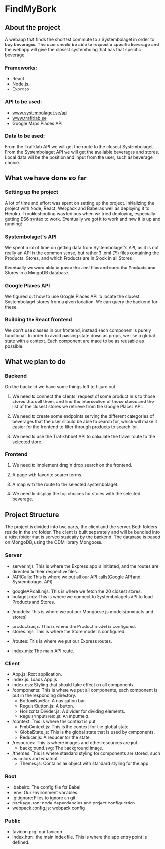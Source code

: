 # FindMyBork
## About the project
A webapp that finds the shortest commute to a Systembolaget in order to buy beverages. The user should be able to request a specific beverage and the webapp will give the closest systembolag that has that specific beverage.


### Frameworks:
 * React
 * Node.js.
 * Express

### API to be used:
 * ​www.systembolaget.se/api​
 * www.trafiklab.se
 * Google Maps Places API

### Data to be used:
From the Trafiklab API we will get the route to the closest Systembolaget. From the Systembolaget API we will get the available beverages and stores. Local data will be the position and input from the user, such as beverage choice.

## What we have done so far

### Setting up the project
A lot of time and effort was spent on setting up the project. Initializing the project with Node, React, Webpack and Babel as well as deploying it to Heroku. Troubleshooting was tedious when we tried deploying, especially getting ES6 syntax to work. Eventually we got it to work and now it is up and running!

### Systembolaget's API
We spent a lot of time on getting data from Systembolaget's API, as it is not really an API in the common sense, but rather 3 .xml (?!) files containing the Products, Stores, and which Products are in Stock in all Stores.

Eventually we were able to parse the .xml files and store the Products and Stores in a MongoDB database. 

### Google Places API

We figured out how to use Google Places API to locate the closest Systembolaget stores from a given location. We can query the backend for these.

### Building the React frontend

We don't use classes in our frontend, instead each component is purely functional. In order to avoid passing state down as props, we use a global state with a context. Each component are made to be as reusable as possible.

## What we plan to do

### Backend
On the backend we have some things left to figure out. 

 1. We need to connect the clients' request of some product nr's to those stores that sell them, and find the intersection of those stores and the list of the closest stores we retrieve from the Google Places API.

 2. We need to create some endpoints serving the different categories of beverages that the user should be able to search for, which will make it easier for the frontend to filter through products to search for.
 
  3. We need to use the Trafiklabbet API to calculate the travel route to the selected store.

### Frontend

 1. We need to implement drag'n'drop search on the frontend.

 2. A page with favorite search terms.

 3. A map with the route to the selected systembolaget.
 
 4. We need to display the top choices for stores with the selected beverage.

## Project Structure
The project is divided into two parts, the client and the server. Both folders reside in the src folder. The client is built separately and will be bundled into a /dist folder that is served statically by the backend. The database is based on MongoDB, using the ODM library Mongoose. 

### Server

 * server.mjs: This is where the Express app is initiated, and the routes are directed to their respective files.
 * /APICalls: This is where we put all our API calls(Google API and Systembolaget API)
  - googleAPIcall.mjs: This is where we fetch the 20 closest stores.
  - bolaget.mjs: This is where we connect to Systembolagets API to load Products and Stores.
 * /models: This is where we put our Mongoose.js models(products and stores)
  - products.mjs: This is where the Product model is configured.
  - stores.mjs: This is where the Store model is configured.
 * /routes: This is where we put our Express routes.
  - index.mjs: The main API route.

### Client
 * App.js: Root application.
 * index.js: Loads App.js
 * index.css: Styling that should take effect on all components.
 * /components: This is where we put all components, each component is put in the responding directory.
 	- BottomNavBar: A navigation bar.
 	- RegularButton.js: A button.
 	- HorizontalDivider.js: A divider for dividing elements.
 	- RegularInputField.js: An inputfield. 
 * /context: This is where the context is put.
 	- FmbContext.js: This is the context for the global state.
 	- GlobalState.js: This is the global state that is used by components.
 	- Reducer.js: A reducer for the state.
 * /resources: This is where images and other resources are put.
 	- background.svg: The background image.
 * /themes: This is where standard styling for components are stored, such as colors and whatnot.
 	- Themes.js: Contains an object with standard styling for the app.

### Root

 * .babelrc: The config file for Babel
 * .env: Our environment variables.
 * .gitignore: Files to ignore on git.
 * package.json: node dependencies and project configuration
 * webpack.config.js: webpack config

 ### Public
 * favicon.png: our favicon
 * index.html: the main index file. This is where the app entry point is defined.
